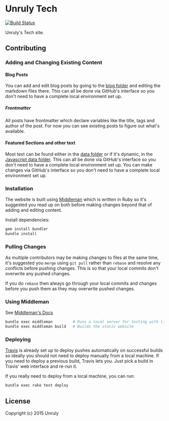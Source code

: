 # Unruly Tech

[![Build Status](https://travis-ci.org/unruly/unruly.github.io.svg?branch=develop)](https://travis-ci.org/unruly/unruly.github.io)

Unruly's Tech site.

## Contributing

### Adding and Changing Existing Content

#### Blog Posts

You can add and edit blog posts by going to the [blog folder](/source/blog) and editing the markdown files there. This can all be done via GitHub's interface so you don't need to have a complete local environment set up.

##### Frontmatter

All posts have frontmatter which declare variables like the title, tags and author of the post. For now you can see existing posts to figure out what's available.

#### Featured Sections and other text

Most text can be found either in the [data folder](/data) or if it's dynamic, in the [Javascript data folder](/source/javascripts/data). This can all be done via GitHub's interface so you don't need to have a complete local environment set up. You can make changes via GitHub's interface so you don't need to have a complete local environment set up.

### Installation

The website is built using [Middleman](https://middlemanapp.com/) which is written in Ruby so it's suggested you read up on both before making changes beyond that of adding and editing content.

Install dependencies:

```sh
gem install bundler
bundle install
```

### Pulling Changes

As multiple contributors may be making changes to files at the same time, it's suggested you `merge` using `git pull` rather than `rebase` and resolve any conflicts before pushing changes. This is so that your local commits don't overwrite any pushed changes.

If you do `rebase` then always go through your local commits and changes before you push them as they may overwrite pushed changes.

### Using Middleman

See [Middleman's Docs](https://middlemanapp.com/basics/install/)

```sh
bundle exec middleman         # Runs a local server for testing with livereload
bundle exec middleman build   # Builds the static website
```

### Deploying

[Travis](https://travis-ci.org/unruly/unruly.github.io) is already set up to deploy pushes automatically on successful builds so ideally you should not need to deploy manually from a local machine. If you need to deploy a previous build, Travis lets you. Just pick a build in Travis' web interface and re-run it. 

If you really need to deploy from a local machine, you can run:

```sh
bundle exec rake test deploy
```

## License

Copyright (c) 2015 Unruly
